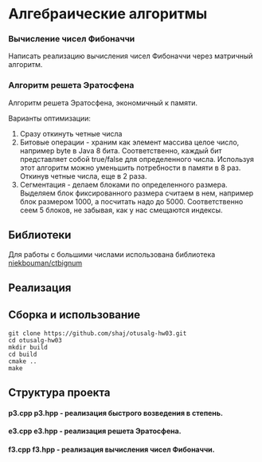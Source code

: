 # Алгебраические алгоритмы

### Вычисление чисел Фибоначчи

Написать реализацию вычисления чисел Фибоначчи через матричный алгоритм.

### Алгоритм решета Эратосфена

Алгоритм решета Эратосфена, экономичный к памяти.

Варианты оптимизации:

1. Сразу откинуть четные числа
1. Битовые операции - храним как элемент массива целое число, например byte в Java 8 бита. Соответственно, каждый бит представляет собой true/false для определенного числа. Используя этот алгоритм можно уменьшить потребности в памяти в 8 раз. Откинув четные числа, еще в 2 раза.
1. Сегментация - делаем блоками по определенного размера. Выделяем блок фиксированного размера считаем в нем, например блок размером 1000, а посчитать надо до 5000. Соответственно сеем 5 блоков, не забывая, как у нас смещаются индексы.

## Библиотеки

Для работы с большими числами использована библиотека [niekbouman/ctbignum](https://github.com/niekbouman/ctbignum)

## Реализация



## Сборка и использование

```
git clone https://github.com/shaj/otusalg-hw03.git
cd otusalg-hw03
mkdir build
cd build
cmake ..
make
```

## Структура проекта

#### __p3.cpp p3.hpp__ - реализация быстрого возведения в степень.

#### __e3.cpp e3.hpp__ - реализация решета Эратосфена.

#### __f3.cpp f3.hpp__ - реализация вычисления чисел Фибоначчи.



